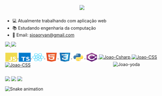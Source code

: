 <h1 align="center">
  <a href="https://git.io/typing-svg">
    <img src="https://readme-typing-svg.herokuapp.com/?lines=Hello,+There!+👋;This+is+João+Ryan....;Nice+to+meet+you!&center=true&size=30">
  </a>
</h1>

- 💻 Atualmente trabalhando com aplicação web
- 📚 Estudando engenharia da computação
- 📧 Email: sjoaoryan@gmail.com


 <div>
  <a href="https://github.com/joaoryan">
  <img height="160em" src="https://github-readme-stats.vercel.app/api?username=joaoryan&show_icons=true&theme=dracula&include_all_commits=true&count_private=true"/>
  <img height="160em" src="https://github-readme-stats.vercel.app/api/top-langs/?username=joaoryan&layout=compact&langs_count=7&theme=dracula"/>
</div>
  
  <div style="display: inline_block"><br>
  <img align="center" alt="Joao-Js" height="30" width="40" src="https://raw.githubusercontent.com/devicons/devicon/master/icons/javascript/javascript-plain.svg">
  <img align="center" alt="Joao-Ts" height="30" width="40" src="https://raw.githubusercontent.com/devicons/devicon/master/icons/typescript/typescript-plain.svg">
  <img align="center" alt="Joao-React" height="30" width="40" src="https://raw.githubusercontent.com/devicons/devicon/master/icons/react/react-original.svg">
  <img align="center" alt="Joao-HTML" height="30" width="40" src="https://raw.githubusercontent.com/devicons/devicon/master/icons/html5/html5-original.svg">
  <img align="center" alt="Joao-CSS" height="30" width="40" src="https://raw.githubusercontent.com/devicons/devicon/master/icons/css3/css3-original.svg">
  <img align="center" alt="Joao-Python" height="30" width="40" src="https://raw.githubusercontent.com/devicons/devicon/master/icons/python/python-original.svg">
  <img align="center" alt="Joao-Csharp" height="30" width="40" src="https://raw.githubusercontent.com/devicons/devicon/master/icons/csharp/csharp-original.svg">
  <img align="center" alt="Joao-Csharp" height="50" width="60" src="https://cdn.jsdelivr.net/gh/devicons/devicon/icons/java/java-original-wordmark.svg">
  <img align="center" alt="Joao-CSS" height="60" width="75" src="https://cdn.jsdelivr.net/gh/devicons/devicon/icons/nodejs/nodejs-original-wordmark.svg">
  <img align="center" alt="Joao-CSS" height="60" width="75" src="https://cdn.jsdelivr.net/gh/devicons/devicon/icons/mysql/mysql-original-wordmark.svg">
  <img align="right" alt="Joao-yoda" height="150" width="150" src="https://media.giphy.com/media/4AinVHD68bKoYooy8t/giphy.gif">
</div>
  
  ## 
 
  <div> 
  <a href="https://www.instagram.com/joaoryansantos/" ><img src="https://img.shields.io/badge/-Instagram-%23E4405F?style=for-the-badge&logo=instagram&logoColor=white"    target="_blank"></a>
  <a href = "mailto:sjoaoryan@gmail.com"><img src="https://img.shields.io/badge/-Gmail-%23333?style=for-the-badge&logo=gmail&logoColor=white" target="_blank"></a>
  <a href="https://www.linkedin.com/in/joao-ryan/" target="_blank"><img src="https://img.shields.io/badge/-LinkedIn-%230077B5?style=for-the-badge&logo=linkedin&logoColor=white" target="_blank"></a>  
   
  ![Snake animation](https://github.com/joaoryan/joaoryan/blob/output/github-contribution-grid-snake.svg)
 
</div>
